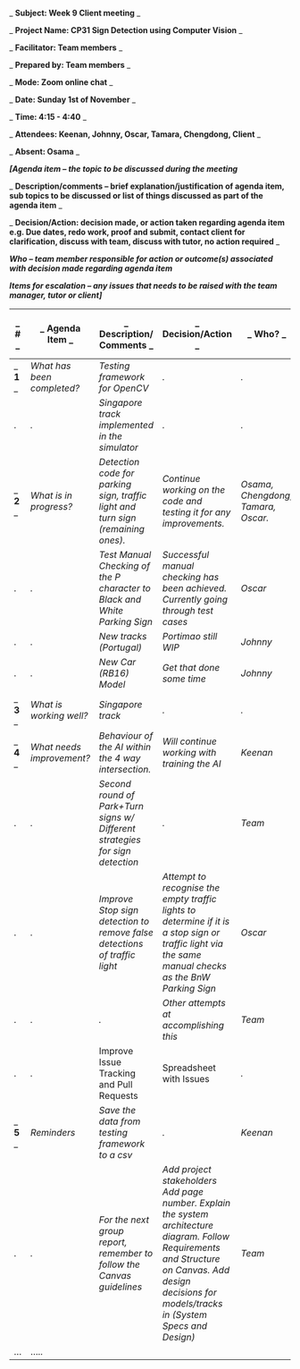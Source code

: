 _ **Subject: Week 9 Client meeting** _

_ **Project Name: CP31 Sign Detection using Computer Vision** _

_ **Facilitator: Team members** _

_ **Prepared by: Team members** _

_ **Mode: Zoom online chat** _

_ **Date: Sunday 1st of November** _

_ **Time: 4:15 - 4:40** _

_ **Attendees: Keenan, Johnny, Oscar, Tamara, Chengdong, Client** _

_ **Absent: Osama** _

_**[Agenda item – the topic to be discussed during the meeting**_

_ **Description/comments – brief explanation/justification of agenda item, sub topics to be discussed or list of things discussed as part of the agenda item** _

_ **Decision/Action: decision made, or action taken regarding agenda item e.g. Due dates, redo work, proof and submit, contact client for clarification, discuss with team, discuss with tutor, no action required** _

_**Who – team member responsible for action or outcome(s) associated with decision made regarding agenda item**_

_**Items for escalation – any issues that needs to be raised with the team manager, tutor or client]**_

| _ **#** _ | _ **Agenda Item** _ | _ **Description/ Comments** _ | _ **Decision/Action** _ | _ **Who?** _ | _ **Items for escalation** _ |
| --- | --- | --- | --- | --- | --- |
| _ **1** _ | _What has been completed?_ | _Testing framework for OpenCV_ | _._ | _._ | _._ |
| . | _._ | _Singapore track implemented in the simulator_ | _._ | _._ | _._ |
| _ **2** _ | _What is in progress?_ | _Detection code for parking sign, traffic light and turn sign (remaining ones)._ | _Continue working on the code and testing it for any improvements._ | _Osama, Chengdong, Tamara, Oscar._ | _._ |
| . | _._ | _Test Manual Checking of the P character to Black and White Parking Sign_ | _Successful manual checking has been achieved. Currently going through test cases_ | _Oscar_ | _._ |
| . | _._ | _New tracks (Portugal)_ | _Portimao still WIP_ | _Johnny_ | _._ |
| . | _._ | _New Car (RB16) Model_ | _Get that done some time_ | _Johnny_ | _._ |
| _ **3** _ | _What is working well?_ | _Singapore track_ | _._ | _._ | _._ |
| _ **4** _ | _What needs improvement?_ | _Behaviour of the AI within the 4 way intersection._ | _Will continue working with training the AI_ | _Keenan_ | _._ |
| . | _._ | _Second round of Park+Turn signs w/ Different strategies for sign detection_ | _._ | _Team_ | _._ |
| . | _._ | _Improve Stop sign detection to remove false detections of traffic light_ | _Attempt to recognise the empty traffic lights to determine if it is a stop sign or traffic light via the same manual checks as the BnW Parking Sign_ | _Oscar_ | _._ |
| . | _._ | _._ | _Other attempts at accomplishing this_ | _Team_ | _._ |
| . | _._ | Improve Issue Tracking and Pull Requests | Spreadsheet with Issues | _._ | _._ |
| _ **5** _ | _Reminders_ | _Save the data from testing framework to a csv_ | _._ | _Keenan_ | _._ |
| . | _._ | _For the next group report, remember to follow the Canvas guidelines_ | _Add project stakeholders Add page number. Explain the system architecture diagram. Follow Requirements and Structure on Canvas. Add design decisions for models/tracks in (System Specs and Design)_ | _Team_ | _None_ |
| … | …_.._ | | | | |
